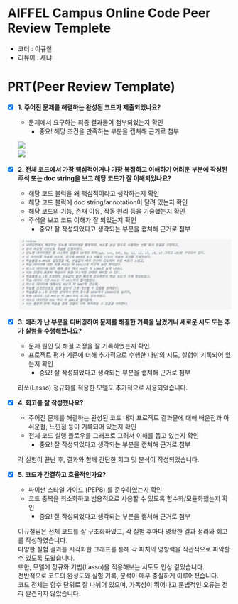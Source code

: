 # AIFFEL Campus Online Code Peer Review Templete
- 코더 : 이규철
- 리뷰어 : 세냐

# PRT(Peer Review Template)
- [x]  **1. 주어진 문제를 해결하는 완성된 코드가 제출되었나요?**
    - 문제에서 요구하는 최종 결과물이 첨부되었는지 확인
        - 중요! 해당 조건을 만족하는 부분을 캡쳐해 근거로 첨부

    ![](https://github.com/averksuu/AIFFEL_quest_rs1/blob/master/Exploration/Ex01/pictures/%D0%A1%D0%BD%D0%B8%D0%BC%D0%BE%D0%BA%20%D1%8D%D0%BA%D1%80%D0%B0%D0%BD%D0%B0%202025-07-15%20104417.png)  
    ![](https://github.com/averksuu/AIFFEL_quest_rs1/blob/master/Exploration/Ex01/pictures/%D0%A1%D0%BD%D0%B8%D0%BC%D0%BE%D0%BA%20%D1%8D%D0%BA%D1%80%D0%B0%D0%BD%D0%B0%202025-07-15%20104430.png)

- [x]  **2. 전체 코드에서 가장 핵심적이거나 가장 복잡하고 이해하기 어려운 부분에 작성된 
주석 또는 doc string을 보고 해당 코드가 잘 이해되었나요?**
    - 해당 코드 블럭을 왜 핵심적이라고 생각하는지 확인
    - 해당 코드 블럭에 doc string/annotation이 달려 있는지 확인
    - 해당 코드의 기능, 존재 이유, 작동 원리 등을 기술했는지 확인
    - 주석을 보고 코드 이해가 잘 되었는지 확인
        - 중요! 잘 작성되었다고 생각되는 부분을 캡쳐해 근거로 첨부

    ![](Exploration/Ex01/pictures/Снимок%20экрана%202025-07-15%20105135.png)

- [x]  **3. 에러가 난 부분을 디버깅하여 문제를 해결한 기록을 남겼거나
새로운 시도 또는 추가 실험을 수행해봤나요?**
    - 문제 원인 및 해결 과정을 잘 기록하였는지 확인
    - 프로젝트 평가 기준에 더해 추가적으로 수행한 나만의 시도, 
    실험이 기록되어 있는지 확인
        - 중요! 잘 작성되었다고 생각되는 부분을 캡쳐해 근거로 첨부

    라쏘(Lasso) 정규화를 적용한 모델도 추가적으로 사용되었습니다.

- [x]  **4. 회고를 잘 작성했나요?**
    - 주어진 문제를 해결하는 완성된 코드 내지 프로젝트 결과물에 대해
    배운점과 아쉬운점, 느낀점 등이 기록되어 있는지 확인
    - 전체 코드 실행 플로우를 그래프로 그려서 이해를 돕고 있는지 확인
        - 중요! 잘 작성되었다고 생각되는 부분을 캡쳐해 근거로 첨부

    각 실험이 끝난 후, 결과와 함께 간단한 회고 및 분석이 작성되었습니다.

- [x]  **5. 코드가 간결하고 효율적인가요?**
    - 파이썬 스타일 가이드 (PEP8) 를 준수하였는지 확인
    - 코드 중복을 최소화하고 범용적으로 사용할 수 있도록 함수화/모듈화했는지 확인
        - 중요! 잘 작성되었다고 생각되는 부분을 캡쳐해 근거로 첨부

    이규철님은 전체 코드를 잘 구조화하였고, 각 실험 후마다 명확한 결과 정리와 회고를 작성하였습니다.  
    다양한 실험 결과를 시각화한 그래프를 통해 각 피처의 영향력을 직관적으로 파악할 수 있도록 도왔습니다.  
    또한, 모델에 정규화 기법(Lasso)을 적용해보는 시도도 인상 깊었습니다.  
    전반적으로 코드의 완성도와 실험 기록, 분석이 매우 충실하게 이루어졌습니다.  
    코드 전체는 함수 단위로 잘 나뉘어 있으며, 가독성이 뛰어나고 문법적인 오류는 전혀 발견되지 않았습니다.

